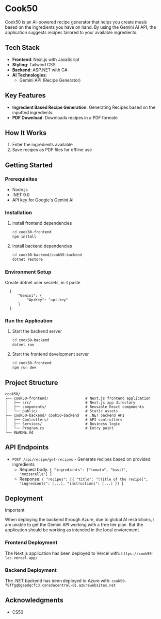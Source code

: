 # Cook50

Cook50 is an AI-powered recipe generator that helps you create meals based on the ingredients you have on hand. By using the Gemini AI API, the application suggests recipes tailored to your available ingredients.

## Tech Stack

- **Frontend**: Next.js with JavaScript
- **Styling**: Tailwind CSS
- **Backend**: ASP.NET with C#
- **AI Technologies**:
  - Gemini API (Recipe Generator)

## Key Features

- **Ingredient Based Recipe Generation**: Generating Recipes based on the inputted ingredients
- **PDF Download**: Downloads recipes in a PDF formate

## How It Works

1. Enter the ingredients available
2. Save recipes as PDF files for offline use

## Getting Started

### Prerequisites

- Node.js
- .NET 9.0
- API key for Google's Gemini AI

### Installation

1. Install frontend dependencies

   ```bash
   cd cook50-frontend
   npm install
   ```

2. Install backend dependencies

   ```bash
   cd cook50-backend/cook50-backend
   dotnet restore
   ```
### Environment Setup

Create dotnet user secrets, in it paste
```
  {
      "Gemini": {
          "ApiKey": "api-key"
      }
  }

```

### Run the Application

1. Start the backend server

   ```bash
   cd cook50-backend
   dotnet run
   ```

2. Start the frontend development server

   ```bash
   cd cook50-frontend
   npm run dev
   ```

## Project Structure

```
cook50/
├── cook50-frontend/                 # Next.js frontend application
│   ├── src/                         # Next.js app directory
│   ├── components/                  # Reusable React components
│   └── public/                      # Static assets
├── cook50-backend/ cook50-backend   # .NET backend API
│   ├── Controllers/                 # API controllers
│   ├── Services/                    # Business logic
│   └── Program.cs                   # Entry point
└── README.md
```

## API Endpoints

- `POST /api/recipe/get-recipes` - Generate recipes based on provided ingredients
    - Request body: `{ "ingredients": ["tomato", "basil", "mozzarella"] }`
    - Response: `{ "recipes": [{ "title": "[Title of the recipe]", "ingredients": [...], "instructions": [...] }] }`

## Deployment

> [!IMPORTANT]
> When deploying the backend through Azure, due to global AI restrictions, I am unable to get the Gemini API working with a free tier plan.
> But the application should be working as intended in the local enviorement

### Frontend Deployment

The Next.js application has been deployed to Vercel with: `https://cook50-lac.vercel.app/`

### Backend Deployment

The .NET backend has been deployed to Azure with: `cook50-f8ffgqbgaadqcfc3.canadacentral-01.azurewebsites.net`

## Acknowledgments

- CS50
